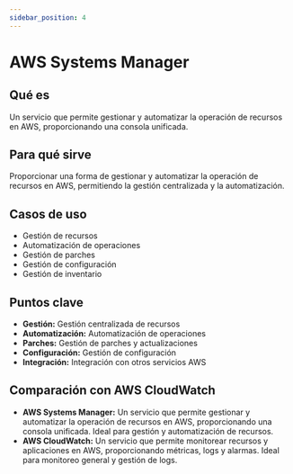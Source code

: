 ```yaml
---
sidebar_position: 4
---
```


# AWS Systems Manager

## Qué es
Un servicio que permite gestionar y automatizar la operación de recursos en AWS, proporcionando una consola unificada.

## Para qué sirve
Proporcionar una forma de gestionar y automatizar la operación de recursos en AWS, permitiendo la gestión centralizada y la automatización.

## Casos de uso
- Gestión de recursos
- Automatización de operaciones
- Gestión de parches
- Gestión de configuración
- Gestión de inventario

## Puntos clave
- **Gestión:** Gestión centralizada de recursos
- **Automatización:** Automatización de operaciones
- **Parches:** Gestión de parches y actualizaciones
- **Configuración:** Gestión de configuración
- **Integración:** Integración con otros servicios AWS

## Comparación con AWS CloudWatch
- **AWS Systems Manager:** Un servicio que permite gestionar y automatizar la operación de recursos en AWS, proporcionando una consola unificada. Ideal para gestión y automatización de recursos.
- **AWS CloudWatch:** Un servicio que permite monitorear recursos y aplicaciones en AWS, proporcionando métricas, logs y alarmas. Ideal para monitoreo general y gestión de logs. 